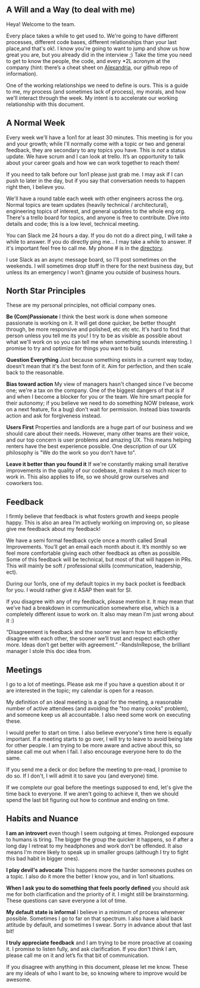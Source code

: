 ## A Will and a Way (to deal with me)

Heya! Welcome to the team.

Every place takes a while to get used to. We're going to have different processes, different code bases, different relationships than your last place,and that's ok!. I know you're going to want to jump and show us how great you are, but you already did in the interview ;) Take the time you need to get to know the people, the code, and every *2L acronym at the company (hint: there’s a cheat sheet on [Alexandria](https://github.com/apartmentlist/alexandria/), our github repo of information).

One of the working relationships we need to define is ours. This is a guide to me, my process (and sometimes lack of process), my morals, and how we'll interact through the week. My intent is to accelerate our working relationship with this document.

## A Normal Week

Every week we'll have a 1on1 for at least 30 minutes. This meeting is for you and your growth; while I'll normally come with a topic or two and general feedback, they are secondary to any topics you have. This is *not* a status update. We have scrum and I can look at trello.  It’s an opportunity to talk about your career goals and how we can work together to reach them!

If you need to talk before our 1on1 please just grab me. I may ask if I can push to later in the day, but if you say that conversation needs to happen right then, I believe you.

We'll have a round table each week with other engineers across the org. Normal topics are team updates (heavily technical / architectural), engineering topics of interest, and general updates to the whole eng org. There's a trello board for topics, and anyone is free to contribute. Dive into details and code; this is a low level, technical meeting.

You can Slack me 24 hours a day. If you do not do a direct ping, I will take a while to answer. If you do directly ping me... I may take a while to answer. If it's important feel free to call me. My phone # is in the [directory](https://docs.google.com/spreadsheets/d/1UmSwmzxaIhu5QQnTPTKWFG-FsJXk4qUIWzYzS9k0ebE/edit).

I use Slack as an async message board, so I'll post sometimes on the weekends. I will sometimes drop stuff in there for the next business day, but unless its an emergency I won’t @name you outside of business hours.  

## North Star Principles

These are my personal principles, not official company ones.  

**Be (Com)Passionate** I think the best work is done when someone passionate is working on it. It will get done quicker, be better thought through, be more responsive and polished, etc etc etc. It's hard to find that person unless you tell me its you! I try to be as visible as possible about what we'll work on so you can tell me when something sounds interesting. I promise to try and optimize for things you want to build.

**Question Everything** Just because something exists in a current way today, doesn't mean that it's the best form of it. Aim for perfection, and then scale back to the reasonable.

**Bias toward action** My view of managers hasn't changed since I've become one; we're a tax on the company. One of the biggest dangers of that is if and when I become a blocker for you or the team. We hire smart people for their autonomy; if you believe we need to do something NOW (release, work on a next feature, fix a bug) don't wait for permission. Instead bias towards action and ask for forgiveness instead.

**Users First** Properties and landlords are a huge part of our business and we should care about their needs. However, many other teams are their voice, and our top concern is user problems and amazing UX. This means helping renters have the best experience possible. One description of our UX philosophy is "We do the work so you don't have to".

**Leave it better than you found it** If we're constantly making small iterative improvements in the quality of our codebase, it makes it so much nicer to work in. This also applies to life, so we should grow ourselves and coworkers too. 

## Feedback

I firmly believe that feedback is what fosters growth and keeps people happy.  This is also an area I’m actively working on improving on, so please give me feedback about my feedback!

We have a semi formal feedback cycle once a month called Small Improvements.  You’ll get an email each month about it. It’s monthly so we feel more comfortable giving each other feedback as often as possible. Some of this feedback will be technical, but most of that will happen in PRs.  This will mainly be soft  / professional skills (communication, leadership, ect).

During our 1on1s, one of my default topics in my back pocket is feedback for you. I would rather give it ASAP then wait for SI.  

If you disagree with any of my feedback, please mention it. It may mean that we’ve had a breakdown in communication somewhere else, which is a completely different issue to work on. It also may mean I'm just wrong about it :)

“Disagreement is feedback and the sooner we learn how to efficiently disagree with each other, the sooner we’ll trust and respect each other more. Ideas don’t get better with agreement.” -RandsInRepose, the brilliant manager I stole this doc idea from.


## Meetings

I go to a lot of meetings. Please ask me if you have a question about it or are interested in the topic; my calendar is open for a reason. 

My definition of an ideal meeting is a goal for the meeting, a reasonable number of active attendees (and avoiding the "too many cooks" problem), and someone keep us all accountable. I also need some work on executing these. 

I would prefer to start on time. I also believe everyone's time here is equally important. If a meeting starts to go over, I will try to leave to avoid being late for other people. I am trying to be more aware and active about this, so please call me out when I fail. I also encourage everyone here to do the same.

If you send me a deck or doc before the meeting to pre-read, I promise to do so. If I don't, I will admit it to save you (and everyone) time.

If we complete our goal before the meetings supposed to end, let's give the time back to everyone. If we aren't going to achieve it, then we should spend the last bit figuring out how to continue and ending on time.

## Habits and Nuance 

**I am an introvert** even though I seem outgoing at times. Prolonged exposure to humans is tiring. The bigger the group the quicker it happens, so if after a long day I retreat to my headphones and work don't be offended. It also means I'm more likely to speak up in smaller groups (although I try to fight this bad habit in bigger ones).

**I play devil's advocate** This happens more the harder someones pushes on a topic. I also do it more the better I know you, and in 1on1 situations.

**When I ask you to do something that feels poorly defined** you should ask me for both clarification and the priority of it. I might still be brainstorming. These questions can save everyone a lot of time.

**My default state is informal** I believe in a minimum of process whenever possible. Sometimes I go to far on that spectrum. I also have a laid back attitude by default, and sometimes I swear. Sorry in advance about that last bit!

**I truly appreciate feedback** and I am trying to be more proactive at coaxing it. I promise to listen fully, and ask clarification. If you don't think I am, please call me on it and let’s fix that bit of communication.

If you disagree with anything in this document, please let me know. These are my ideals of who I want to be, so knowing where to improve would be awesome.
